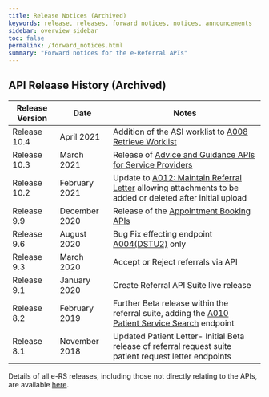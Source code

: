 ```yaml
---
title: Release Notices (Archived)
keywords: release, releases, forward notices, notices, announcements
sidebar: overview_sidebar
toc: false
permalink: /forward_notices.html
summary: "Forward notices for the e-Referral APIs"
---
```



## API Release History (Archived)

| Release Version | Date          | Notes |
| --------------- | ------------- | ------- |
| Release 10.4    | April 2021    | Addition of the ASI worklist to [A008 Retrieve Worklist](explore_endpoint_a008.html) |
| Release 10.3    | March 2021    | Release of [Advice and Guidance APIs for Service Providers](receiving_referrals.html) |
| Release 10.2    | February 2021 | Update to [A012: Maintain Referral Letter](explore_endpoint_a012.html) allowing attachments to be added or deleted after initial upload |
| Release 9.9     | December 2020 | Release of the [Appointment Booking APIs](creating_referrals.html) |
| Release 9.6     | August 2020   | Bug Fix effecting endpoint [A004(DSTU2)](explore_endpoint_a004_DSTU2.html) only|
| Release 9.3     | March 2020    | Accept or Reject referrals via API |
| Release 9.1     | January 2020  | Create Referral API Suite live release |
| Release 8.2     | February 2019 | Further Beta release within the referral suite, adding the [A010 Patient Service Search](explore_endpoint_a010.html) endpoint |
| Release 8.1     | November 2018 | Updated Patient Letter-  Initial Beta release of referral request suite patient request letter endpoints |

Details of all e-RS releases, including those not directly relating to the APIs, are available [here](https://digital.nhs.uk/services/e-referral-service/live-service-information-and-alerts/releases).
